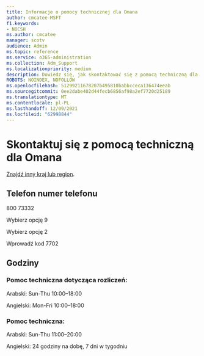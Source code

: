 ```yaml
---
title: Informacje o pomocy technicznej dla Omana
author: cmcatee-MSFT
f1.keywords:
- NOCSH
ms.author: cmcatee
manager: scotv
audience: Admin
ms.topic: reference
ms.service: o365-administration
ms.collection: Adm_Support
ms.localizationpriority: medium
description: Dowiedz się, jak skontaktować się z pomocą techniczną dla swojego kraju lub regionu.
ROBOTS: NOINDEX, NOFOLLOW
ms.openlocfilehash: 51299211678207b495810babbcceca136474eeab
ms.sourcegitcommit: 0ee2dabe402d44fecb6856af98a2ef7720d25189
ms.translationtype: MT
ms.contentlocale: pl-PL
ms.lasthandoff: 12/09/2021
ms.locfileid: "62998844"
---
```

# <a name="contact-support-for-oman"></a>Skontaktuj się z pomocą techniczną dla Omana

[Znajdź inny kraj lub region](../get-help-support.md).

## <a name="phone-number"></a>Telefon numer telefonu
800 73332

Wybierz opcję 9

Wybierz opcję 2

Wprowadź kod 7702

## <a name="hours"></a>Godziny
### <a name="billing-support"></a>Pomoc techniczna dotycząca rozliczeń:

Arabski: Sun-Thu 10:00–18:00

Angielski: Mon-Fri 10:00–18:00

### <a name="technical-support"></a>Pomoc techniczna:

Arabski: Sun-Thu 11:00–20:00

Angielski: 24 godziny na dobę, 7 dni w tygodniu
